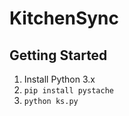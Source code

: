 KitchenSync
===========

Getting Started
---------------
1. Install Python 3.x
2. `pip install pystache`
3. `python ks.py`
